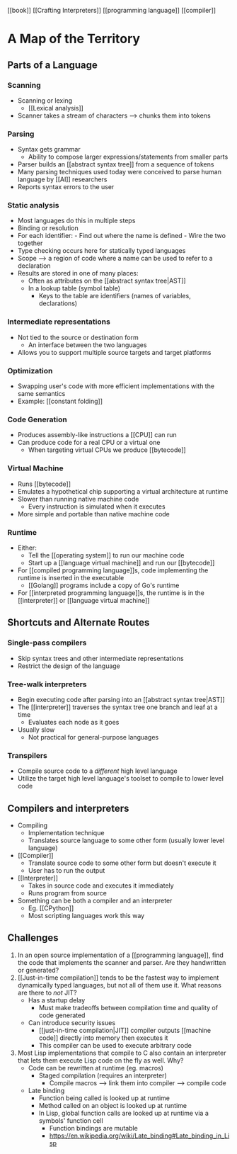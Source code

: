 [[book]] [[Crafting Interpreters]] [[programming language]] [[compiler]]

# A Map of the Territory
## Parts of a Language
### Scanning
- Scanning or lexing
	- [[Lexical analysis]]
- Scanner takes a stream of characters --> chunks them into tokens

### Parsing
- Syntax gets grammar
	- Ability to compose larger expressions/statements from smaller parts
- Parser builds an [[abstract syntax tree]] from a sequence of tokens
- Many parsing techniques used today were conceived to parse human language by [[AI]] researchers
- Reports syntax errors to the user

### Static analysis
- Most languages do this in multiple steps
- Binding or resolution
- For each identifier:
		- Find out where the name is defined
		- Wire the two together
- Type checking occurs here for statically typed languages
- Scope --> a region of code where a name can be used to refer to a declaration
- Results are stored in one of many places:
	- Often as attributes on the [[abstract syntax tree|AST]]
	- In a lookup table (symbol table)
		- Keys to the table are identifiers (names of variables, declarations)

### Intermediate representations
- Not tied to the source or destination form
	- An interface between the two languages
- Allows you to support multiple source targets and target platforms

### Optimization
- Swapping user's code with more efficient implementations with the same semantics
- Example: [[constant folding]]

### Code Generation
- Produces assembly-like instructions a [[CPU]] can run
- Can produce code for a real CPU or a virtual one
	- When targeting virtual CPUs we produce [[bytecode]]

### Virtual Machine
- Runs [[bytecode]]
- Emulates a hypothetical chip supporting a virtual architecture at runtime
- Slower than running native machine code
	- Every instruction is simulated when it executes
- More simple and portable than native machine code

### Runtime
- Either:
	- Tell the [[operating system]] to run our machine code
	- Start up a [[language virtual machine]] and run our [[bytecode]]
- For [[compiled programming language]]s, code implementing the runtime is inserted in the executable
	- [[Golang]] programs include a copy of Go's runtime
- For [[interpreted programming language]]s, the runtime is in the [[interpreter]] or [[language virtual machine]]

## Shortcuts and Alternate Routes
### Single-pass compilers
- Skip syntax trees and other intermediate representations
- Restrict the design of the language

### Tree-walk interpreters
- Begin executing code after parsing into an [[abstract syntax tree|AST]]
- The [[interpreter]] traverses the syntax tree one branch and leaf at a time
	- Evaluates each node as it goes
- Usually slow
	- Not practical for general-purpose languages

### Transpilers
- Compile source code to a _different_ high level language
- Utilize the target high level language's toolset to compile to lower level code

## Compilers and interpreters
- Compiling
	- Implementation technique
	- Translates source language to some other form (usually lower level language)
- [[Compiler]]
	- Translate source code to some other form but doesn't execute it
	- User has to run the output
- [[Interpreter]]
	- Takes in source code and executes it immediately
	- Runs program from source
- Something can be both a compiler and an interpreter
	- Eg. [[CPython]]
	- Most scripting languages work this way

## Challenges
1. In an open source implementation of a [[programming language]], find the code that implements the scanner and parser. Are they handwritten or generated?
2. [[Just-in-time compilation]] tends to be the fastest way to implement dynamically typed languages, but not all of them use it. What reasons are there to _not_ JIT?
	- Has a startup delay
		- Must make tradeoffs between compilation time and quality of code generated
	- Can introduce security issues
		- [[just-in-time compilation|JIT]] compiler outputs [[machine code]] directly into memory then executes it
		- This compiler can be used to execute arbitrary code
3. Most Lisp implementations that compile to C also contain an interpreter that lets them execute Lisp code on the fly as well. Why?
	- Code can be rewritten at runtime (eg. macros)
		- Staged compilation (requires an interpreter)
			- Compile macros --> link them into compiler --> compile code
	- Late binding
		- Function being called is looked up at runtime
		- Method called on an object is looked up at runtime
		- In Lisp, global function calls are looked up at runtime via a symbols' function cell
			- Function bindings are mutable
			- https://en.wikipedia.org/wiki/Late_binding#Late_binding_in_Lisp